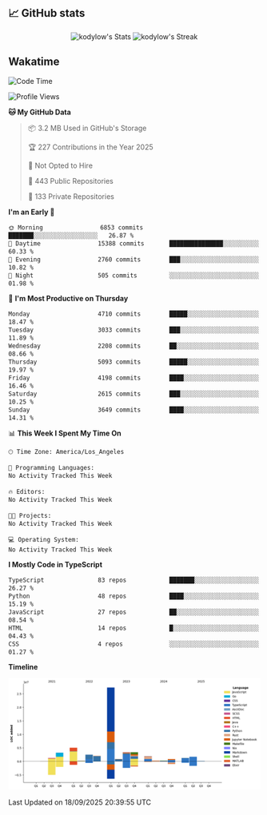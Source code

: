 ## 📈 GitHub stats
<!--START_SECTION:github-->
<div class="badges-githubstats">
  <p align="center">
    <img src="https://github-readme-stats.vercel.app/api?username=kodylow&theme=tokyonight&show_icons=true&hide_border=true&count_private=true" alt="kodylow's Stats" height="165">
    <img src="https://github-readme-streak-stats.herokuapp.com/?user=kodylow&theme=tokyonight&hide_border=true" alt="kodylow's Streak" height="165">
  </p>
</div>
<!--END_SECTION:github-->

## Wakatime 
<!--START_SECTION:waka-->
![Code Time](http://img.shields.io/badge/Code%20Time-1%2C294%20hrs%2031%20mins-blue)

![Profile Views](http://img.shields.io/badge/Profile%20Views-0-blue)

**🐱 My GitHub Data** 

> 📦 3.2 MB Used in GitHub's Storage 
 > 
> 🏆 227 Contributions in the Year 2025
 > 
> 🚫 Not Opted to Hire
 > 
> 📜 443 Public Repositories 
 > 
> 🔑 133 Private Repositories 
 > 
**I'm an Early 🐤** 

```text
🌞 Morning                6853 commits        ███████░░░░░░░░░░░░░░░░░░   26.87 % 
🌆 Daytime                15388 commits       ███████████████░░░░░░░░░░   60.33 % 
🌃 Evening                2760 commits        ███░░░░░░░░░░░░░░░░░░░░░░   10.82 % 
🌙 Night                  505 commits         ░░░░░░░░░░░░░░░░░░░░░░░░░   01.98 % 
```
📅 **I'm Most Productive on Thursday** 

```text
Monday                   4710 commits        █████░░░░░░░░░░░░░░░░░░░░   18.47 % 
Tuesday                  3033 commits        ███░░░░░░░░░░░░░░░░░░░░░░   11.89 % 
Wednesday                2208 commits        ██░░░░░░░░░░░░░░░░░░░░░░░   08.66 % 
Thursday                 5093 commits        █████░░░░░░░░░░░░░░░░░░░░   19.97 % 
Friday                   4198 commits        ████░░░░░░░░░░░░░░░░░░░░░   16.46 % 
Saturday                 2615 commits        ███░░░░░░░░░░░░░░░░░░░░░░   10.25 % 
Sunday                   3649 commits        ████░░░░░░░░░░░░░░░░░░░░░   14.31 % 
```


📊 **This Week I Spent My Time On** 

```text
🕑︎ Time Zone: America/Los_Angeles

💬 Programming Languages: 
No Activity Tracked This Week

🔥 Editors: 
No Activity Tracked This Week

🐱‍💻 Projects: 
No Activity Tracked This Week

💻 Operating System: 
No Activity Tracked This Week
```

**I Mostly Code in TypeScript** 

```text
TypeScript               83 repos            ███████░░░░░░░░░░░░░░░░░░   26.27 % 
Python                   48 repos            ████░░░░░░░░░░░░░░░░░░░░░   15.19 % 
JavaScript               27 repos            ██░░░░░░░░░░░░░░░░░░░░░░░   08.54 % 
HTML                     14 repos            █░░░░░░░░░░░░░░░░░░░░░░░░   04.43 % 
CSS                      4 repos             ░░░░░░░░░░░░░░░░░░░░░░░░░   01.27 % 
```



**Timeline**

![Lines of Code chart](https://raw.githubusercontent.com/Kodylow/Kodylow/master/assets/bar_graph.png)


 Last Updated on 18/09/2025 20:39:55 UTC
<!--END_SECTION:waka-->
